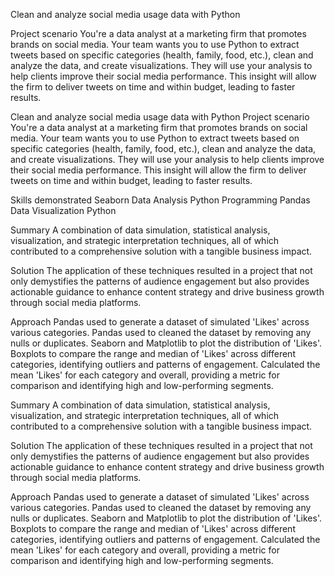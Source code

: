 Clean and analyze social media usage data with Python

Project scenario
You're a data analyst at a marketing firm that promotes brands on social media. Your team wants you to use Python to extract tweets based on specific categories (health, family, food, etc.), clean and analyze the data, and create visualizations. They will use your analysis to help clients improve their social media performance. This insight will allow the firm to deliver tweets on time and within budget, leading to faster results.

Clean and analyze social media usage data with Python
Project scenario
You're a data analyst at a marketing firm that promotes brands on social media. Your team wants you to use Python to extract tweets based on specific categories (health, family, food, etc.), clean and analyze the data, and create visualizations. They will use your analysis to help clients improve their social media performance. This insight will allow the firm to deliver tweets on time and within budget, leading to faster results.

Skills demonstrated
Seaborn
Data Analysis
Python Programming
Pandas
Data Visualization
Python

Summary
A combination of data simulation, statistical analysis, visualization, and strategic interpretation techniques, all of which contributed to a comprehensive solution with a tangible business impact.


Solution
The application of these techniques resulted in a project that not only demystifies the patterns of audience engagement but also provides actionable guidance to enhance content strategy and drive business growth through social media platforms.  


Approach
Pandas used to generate a dataset of simulated 'Likes' across various categories. Pandas used to cleaned the dataset by removing any nulls or duplicates. Seaborn and Matplotlib to plot the distribution of 'Likes'. Boxplots to compare the range and median of 'Likes' across different categories, identifying outliers and patterns of engagement.  Calculated the mean 'Likes' for each category and overall, providing a metric for comparison and identifying high and low-performing segments.

Summary
A combination of data simulation, statistical analysis, visualization, and strategic interpretation techniques, all of which contributed to a comprehensive solution with a tangible business impact.


Solution
The application of these techniques resulted in a project that not only demystifies the patterns of audience engagement but also provides actionable guidance to enhance content strategy and drive business growth through social media platforms.  


Approach
Pandas used to generate a dataset of simulated 'Likes' across various categories. Pandas used to cleaned the dataset by removing any nulls or duplicates. Seaborn and Matplotlib to plot the distribution of 'Likes'. Boxplots to compare the range and median of 'Likes' across different categories, identifying outliers and patterns of engagement.  Calculated the mean 'Likes' for each category and overall, providing a metric for comparison and identifying high and low-performing segments.
